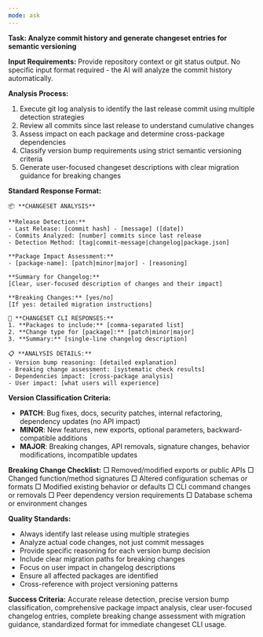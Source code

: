```yaml
---
mode: ask
---
```


**Task: Analyze commit history and generate changeset entries for semantic versioning**

**Input Requirements:** Provide repository context or git status output. No specific input format required - the AI will analyze the commit history automatically.

**Analysis Process:**

1. Execute git log analysis to identify the last release commit using multiple detection strategies
2. Review all commits since last release to understand cumulative changes
3. Assess impact on each package and determine cross-package dependencies
4. Classify version bump requirements using strict semantic versioning criteria
5. Generate user-focused changeset descriptions with clear migration guidance for breaking changes

**Standard Response Format:**

```
📦 **CHANGESET ANALYSIS**

**Release Detection:**
- Last Release: [commit hash] - [message] ([date])
- Commits Analyzed: [number] commits since last release
- Detection Method: [tag|commit-message|changelog|package.json]

**Package Impact Assessment:**
- [package-name]: [patch|minor|major] - [reasoning]

**Summary for Changelog:**
[Clear, user-focused description of changes and their impact]

**Breaking Changes:** [yes/no]
[If yes: detailed migration instructions]

🔧 **CHANGESET CLI RESPONSES:**
1. **Packages to include:** [comma-separated list]
2. **Change type for [package]:** [patch|minor|major]
3. **Summary:** [single-line changelog description]

📋 **ANALYSIS DETAILS:**
- Version bump reasoning: [detailed explanation]
- Breaking change assessment: [systematic check results]
- Dependencies impact: [cross-package analysis]
- User impact: [what users will experience]
```

**Version Classification Criteria:**

- **PATCH**: Bug fixes, docs, security patches, internal refactoring, dependency updates (no API impact)
- **MINOR**: New features, new exports, optional parameters, backward-compatible additions
- **MAJOR**: Breaking changes, API removals, signature changes, behavior modifications, incompatible updates

**Breaking Change Checklist:**
□ Removed/modified exports or public APIs
□ Changed function/method signatures
□ Altered configuration schemas or formats
□ Modified existing behavior or defaults
□ CLI command changes or removals
□ Peer dependency version requirements
□ Database schema or environment changes

**Quality Standards:**

- Always identify last release using multiple strategies
- Analyze actual code changes, not just commit messages
- Provide specific reasoning for each version bump decision
- Include clear migration paths for breaking changes
- Focus on user impact in changelog descriptions
- Ensure all affected packages are identified
- Cross-reference with project versioning patterns

**Success Criteria:**
Accurate release detection, precise version bump classification, comprehensive package impact analysis, clear user-focused changelog entries, complete breaking change assessment with migration guidance, standardized format for immediate changeset CLI usage.
